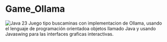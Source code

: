 # Game_Ollama
![Java 23](Java-logo.png)
 Juego tipo buscaminas con implementacion de Ollama, usando el lenguaje de programación orientadoa objetos llamado Java y usando Javaswing para las interfaces graficas interactivas. 

